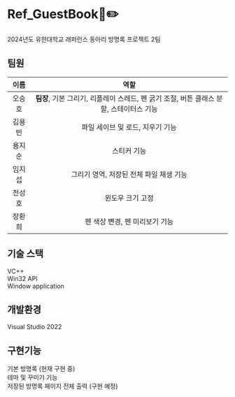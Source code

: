 # Ref_GuestBook📖✏️
2024년도 유한대학교 래퍼런스 동아리 방명록 프로젝트 2팀

## 팀원
| 이름 | 역할 |
| :---: | :---: |
| 오승호 | <b>팀장</b>, 기본 그리기, 리플레이 스레드, 펜 굵기 조절, 버튼 클래스 분할, 스테이터스 기능 |
| 김용빈 | 파일 세이브 및 로드, 지우기 기능 |
| 용지순 | 스티커 기능 |
| 임지섭 | 그리기 영역, 저장된 전체 파일 재생 기능 |
| 전성호 | 윈도우 크기 고정 |
| 장환희 | 펜 색상 변경, 펜 미리보기 기능 |

## 기술 스택
VC++<br>
Win32 API<br>
Window application<br>

## 개발환경
Visual Studio 2022

## 구현기능
기본 방명록 (현재 구현 중)<br>
테마 및 꾸미기 기능 <br>
저장된 방명록 페이지 전체 출력 (구현 예정)<br>
